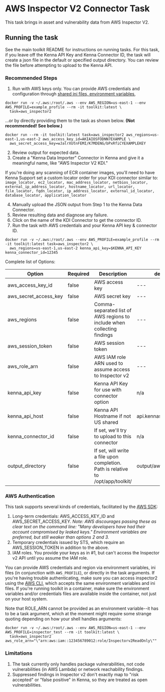 # AWS Inspector V2 Connector Task

This task brings in asset and vulnerability data from AWS Inspector V2.

## Running the task

See the main toolkit README for instructions on running tasks. For this task, if you leave off the Kenna API Key and Kenna Connector ID, the task will create a json file in the default or specified output directory. You can review the file before attempting to upload to the Kenna API.

### Recommended Steps

1. Run with AWS keys only. You can provide AWS credentials and configuration through [shared ini files, environment variables](https://docs.aws.amazon.com/sdkref/latest/guide/creds-config-files.html),

```
docker run -v ~/.aws:/root/.aws --env AWS_REGION=us-east-1 --env AWS_PROFILE=example_profile --rm -it toolkit:latest \
  task=aws_inspector2
```

...or by directly providing them to the task as shown below. **(Not recommended! See below.)**

```
docker run --rm -it toolkit:latest task=aws_inspector2 aws_regions=us-east-1,us-east-2 aws_access_key_id=AKIAIOSFODNN7EXAMPLE \
  aws_secret_access_key=wJalrXUtnFEMI/K7MDENG/bPxRfiCYEXAMPLEKEY
```

2. Review output for expected data.
3. Create a "Kenna Data Importer" Connector in Kenna and give it a meaningful name, like "AWS Inspector V2 KDI."

If you're doing any scanning of ECR container images, you'll need to have Kenna Support set a custom locator order for your KDI connector similar to: `image_locator, ec2_locator, mac_address_locator, netbios_locator, external_ip_address_locator, hostname_locator, url_locator, file_locator, fqdn_locator, ip_address_locator, external_id_locator, database_locator, application_locator`

4. Manually upload the JSON output from Step 1 to the Kenna Data Connector.
5. Review resulting data and diagnose any failure.
6. Click on the name of the KDI Connector to get the connector ID.
7. Run the task with AWS credentials and your Kenna API key & connector ID.

```
docker run -v ~/.aws:/root/.aws --env AWS_PROFILE=example_profile --rm -it toolkit:latest task=aws_inspector2 \
  aws_regions=us-east-1,us-east-2 kenna_api_key=$KENNA_API_KEY kenna_connector_id=12345
```

Complete list of Options:

| Option | Required | Description | default |
| --- | --- | --- | --- |
| aws_access_key_id | false |  AWS access key | --- |
| aws_secret_access_key | false | AWS secret key | --- |
| aws_regions | false | Comma-separated list of AWS regions to include when collecting findings | --- |
| aws_session_token | false | AWS session token | --- |
| aws_role_arn | false | AWS IAM role ARN used to assume access to Inspector v2 | --- |
| kenna_api_key | false | Kenna API Key for use with connector option | n/a |
| kenna_api_host | false | Kenna API Hostname if not US shared | api.kennasecurity.com |
| kenna_connector_id | false | If set, we'll try to upload to this connector | n/a |
| output_directory | false | If set, will write a file upon completion. Path is relative to /opt/app/toolkit/ | output/aws_inspector |

### AWS Authentication

This task supports several kinds of credentials, facilitated by the [AWS SDK](https://docs.aws.amazon.com/sdk-for-ruby/v3/api/#Configuration):

1. Long-term credentials: AWS_ACCESS_KEY_ID and AWS_SECRET_ACCESS_KEY. 
   *Note: AWS discourages passing these as clear text on the command line: "Many developers have had their account compromised by leaked keys." Environment variables are preferred, but still weaker than options 2 and 3.*
2. Temporary credentials issued by STS, which require an AWS_SESSION_TOKEN in addition to the above.
3. IAM roles. You provide your keys as in #1, but can't access the Inspector v2 API until you assume the IAM role.

You can provide AWS credentials and region via environment variables, ini files (in conjunction with `AWS_PROFILE`), or directly in the task arguments. If you're having trouble authenticating, make sure you can access inspector2 using the [AWS CLI](https://docs.aws.amazon.com/cli/latest/userguide/cli-chap-configure.html), which accepts the same environment variables and ini files. If you're running toolkit in a container, make sure the environment variables and/or credentials files are available inside the container, not just on your host system.

Note that ROLE_ARN cannot be provided as an environment variable--it has to be a task argument, which at the moment might require some strange quoting depending on how your shell handles arguments:

```
docker run -v ~/.aws:/root/.aws --env AWS_REGION=us-east-1 --env AWS_PROFILE=inspector_test --rm -it toolkit:latest \
  task=aws_inspector2 aws_role_arn="\"arn:aws:iam::123456789012:role/Inspectorv2ReadOnly\""
```

### Limitations

1. The task currently only handles package vulnerabilities, not code vulnerabilities (in AWS Lambda) or network reachability findings.
2. Suppressed findings in Inspector v2 don't exactly map to "risk accepted" or "false positive" in Kenna, so they are treated as open vulnerabilities.
